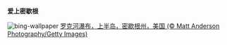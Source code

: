 
**爱上密歇根**

![bing-wallpaper](https://www.bing.com/th?id=OHR.RockRiverFalls_ZH-CN6532185546_1920x1080.jpg)
[罗克河瀑布，上半岛，密歇根州，美国 (© Matt Anderson Photography/Getty Images)](https://www.bing.com/search?q=%E5%AF%86%E6%AD%87%E6%A0%B9%E5%B7%9E%E7%BD%97%E5%85%8B%E6%B2%B3%E8%8D%92%E9%87%8E&amp;form=hpcapt&amp;mkt=zh-cn)
  
